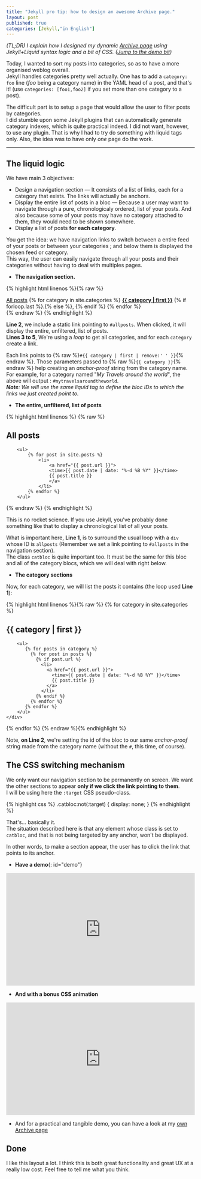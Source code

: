 ```yaml
---
title: "Jekyll pro tip: how to design an awesome Archive page."
layout: post
published: true
categories: [Jekyll,"in English"]
---
```

*(TL;DR) I explain how I designed my dynamic [Archive page](/archive) using Jekyll+Liquid syntax logic and a bit of CSS. ([Jump to the demo bit](#demo))*

Today, I wanted to sort my posts into categories, so as to have a more organised weblog overall.  
Jekyll handles categories pretty well actually. One has to add a `category: foo` line (*foo* being a category name) in the YAML head of a post, and that's it! (use `categories: [foo1,foo2]` if you set more than one category to a post).

The difficult part is to setup a page that would allow the user to filter posts by categories.  
I did stumble upon some Jekyll plugins that can automatically generate category indexes, which is quite practical indeed. I did not want, however, to use any plugin. That is why I had to try do something with liquid tags only. Also, the idea was to have only *one* page do the work.

---

## The liquid logic

We have main 3 objectives:

* Design a navigation section — It consists of a list of links, each for a category that exists. The links will actually be anchors.
* Display the entire list of posts in a bloc — Because a user may want to navigate through a pure, chronologicaly ordered, list of your posts. And also because some of your posts may have no category attached to them, they would need to be shown somewhere.
* Display a list of posts **for each category**.

You get the idea: we have navigation links to switch between a entire feed of your posts or between your categories ; and below them is displayed the chosen feed or category.  
This way, the user can easily navigate through all your posts and their categories without having to deal with multiples pages.

* **The navigation section.**

{% highlight html linenos %}{% raw %}
<nav>
    <a href="#allposts">All posts</a>
    {% for category in site.categories %}
        <a href="#{{ category | first | remove:' ' }}"><strong>{{ category | first }}</strong></a> {% if forloop.last %}.{% else %}, {% endif %}
    {% endfor %}
</nav>
{% endraw %}
{% endhighlight %}

**Line 2**, we include a static link pointing to `#allposts`. When clicked, it will display the entire, unfiltered, list of posts.  
**Lines 3 to 5**, We're using a *loop* to get all categories, and for each `category` create a link.  

Each link points to {% raw %}`#{{ category | first | remove:' ' }}`{% endraw %}. Those parameters passed to {% raw %}`{{ category }}`{% endraw %} help creating an *anchor-proof* string from the category name.  
For example, for a category named "*My Travels around the world*", the above will output : `#mytravelsaroundtheworld`.  
***Note**: We will use the same liquid tag to define the bloc IDs to which the links we just created point to.*

* **The entire, unfiltered, list of posts**

{% highlight html linenos %}
{% raw %}
<div class="catbloc" id="allposts">
    <h2>All posts</h2>
    
        <ul>
            {% for post in site.posts %}
                <li>
                    <a href="{{ post.url }}">
                    <time>{{ post.date | date: "%-d %B %Y" }}</time>
                    {{ post.title }}
                    </a>
                </li>
            {% endfor %}
        </ul>
</div>
{% endraw %}
{% endhighlight %}

This is no rocket science. If you use Jekyll, you've probably done something like that to display a chronological list of all your posts.

What is important here, **Line 1**, is to surround the usual loop with a `div` whose ID is `allposts` (Remember we set a link pointing to `#allposts` in the navigation section).  
The class `catbloc` is quite important too. It must be the same for this bloc and all of the category blocs, which we will deal with right below.

* **The category sections**

Now, for each category, we will list the posts it contains (the loop used **Line 1**):

{% highlight html linenos %}{% raw %}
{% for category in site.categories %}
    <div class="catbloc" id="{{ category | first | remove:' ' }}">
        <h2>{{ category | first }}</h2>
        
        <ul>
           {% for posts in category %}
             {% for post in posts %}
               {% if post.url %}
                 <li>
                   <a href="{{ post.url }}">
                     <time>{{ post.date | date: "%-d %B %Y" }}</time>
                     {{ post.title }}
                   </a>
                 </li>
               {% endif %}
             {% endfor %}
           {% endfor %}
        </ul>
    </div>
{% endfor %}
{% endraw %}{% endhighlight %}

Note, **on Line 2**, we're setting the id of the bloc to our same *anchor-proof* string made from the category name (without the `#`, this time, of course).

## The CSS switching mechanism

We only want our navigation section to be permanently on screen. We want the other sections to appear **only if we click the link pointing to them**.  
I will be using here the `:target` CSS pseudo-class.

{% highlight css %}
.catbloc:not(:target) {
    display: none;
}
{% endhighlight %}

That's… basically it.  
The situation described here is that any element whose class is set to `catbloc`, and that is not being targeted by any anchor, won't be displayed.

In other words, to make a section appear, the user has to click the link that points to its anchor.

* **Have a demo**{: id="demo"}

<iframe width="100%" height="300" src="http://jsfiddle.net/schoewilliam/trbkq2th/3/embedded/result,html,css/" allowfullscreen="allowfullscreen" frameborder="0"></iframe>

* **And with a bonus CSS animation**

<iframe width="100%" height="300" src="http://jsfiddle.net/schoewilliam/trbkq2th/5/embedded/result,html,css/" allowfullscreen="allowfullscreen" frameborder="0"></iframe>

* And for a practical and tangible demo, you can have a look at my [own Archive page](/archive)

## Done

I like this layout a lot. I think this is both great functionality and great UX at a really low cost.
Feel free to tell me what you think.